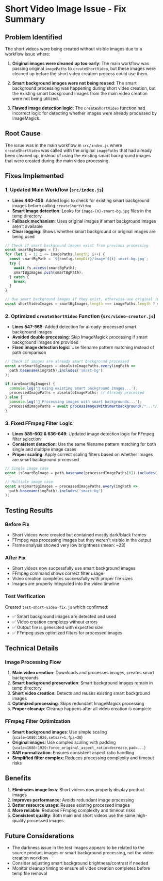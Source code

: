 # Short Video Image Issue - Fix Summary

## Problem Identified
The short videos were being created without visible images due to a workflow issue where:

1. **Original images were cleaned up too early**: The main workflow was passing original `imagePaths` to `createShortVideo`, but these images were cleaned up before the short video creation process could use them.

2. **Smart background images were not being reused**: The smart background processing was happening during short video creation, but the existing smart background images from the main video creation were not being utilized.

3. **Flawed image detection logic**: The `createShortVideo` function had incorrect logic for detecting whether images were already processed by ImageMagick.

## Root Cause
The issue was in the main workflow in `src/index.js` where `createShortVideo` was called with the original `imagePaths` that had already been cleaned up, instead of using the existing smart background images that were created during the main video processing.

## Fixes Implemented

### 1. Updated Main Workflow (`src/index.js`)
- **Lines 440-456**: Added logic to check for existing smart background images before calling `createShortVideo`
- **Smart image detection**: Looks for `image-{n}-smart-bg.jpg` files in the temp directory
- **Fallback mechanism**: Uses original images if smart background images aren't available
- **Clear logging**: Shows whether smart background or original images are being used

```javascript
// Check if smart background images exist from previous processing
const smartBgImages = [];
for (let i = 1; i <= imagePaths.length; i++) {
  const smartBgPath = `${config.tempDir}/image-${i}-smart-bg.jpg`;
  try {
    await fs.access(smartBgPath);
    smartBgImages.push(smartBgPath);
  } catch {
    break;
  }
}

// Use smart background images if they exist, otherwise use original images
const shortVideoImages = smartBgImages.length === imagePaths.length ? smartBgImages : imagePaths;
```

### 2. Optimized `createShortVideo` Function (`src/video-creator.js`)
- **Lines 547-565**: Added detection for already-processed smart background images
- **Avoided double processing**: Skip ImageMagick processing if smart background images are provided
- **Fixed image detection logic**: Use filename pattern matching instead of path comparison

```javascript
// Check if images are already smart background processed
const areSmartBgImages = absoluteImagePaths.every(imgPath => 
  path.basename(imgPath).includes('smart-bg')
);

if (areSmartBgImages) {
  console.log('🎨 Using existing smart background images...');
  processedImagePaths = absoluteImagePaths; // Already processed
} else {
  console.log('🎨 Processing images with smart backgrounds...');
  processedImagePaths = await processImagesWithSmartBackground(/*...*/);
}
```

### 3. Fixed FFmpeg Filter Logic
- **Lines 585-602 & 636-649**: Updated image detection logic for FFmpeg filter selection
- **Consistent detection**: Use the same filename pattern matching for both single and multiple image cases
- **Proper scaling**: Apply correct scaling filters based on whether images are smart background processed

```javascript
// Single image case
const isSmartBgImage = path.basename(processedImagePaths[0]).includes('smart-bg');

// Multiple image case  
const areSmartBgImages = processedImagePaths.every(imgPath => 
  path.basename(imgPath).includes('smart-bg')
);
```

## Testing Results

### Before Fix
- Short videos were created but contained mostly dark/black frames
- FFmpeg was processing images but they weren't visible in the output
- Frame analysis showed very low brightness (mean: ~23)

### After Fix
- Short videos now successfully use smart background images
- FFmpeg command shows correct filter usage
- Video creation completes successfully with proper file sizes
- Images are properly integrated into the video timeline

### Test Verification
Created `test-short-video-fix.js` which confirmed:
- ✅ Smart background images are detected and used
- ✅ Video creation completes without errors
- ✅ Output file is generated with expected size
- ✅ FFmpeg uses optimized filters for processed images

## Technical Details

### Image Processing Flow
1. **Main video creation**: Downloads and processes images, creates smart backgrounds
2. **Smart background preservation**: Smart background images remain in temp directory
3. **Short video creation**: Detects and reuses existing smart background images
4. **Optimized processing**: Skips redundant ImageMagick processing
5. **Proper cleanup**: Cleanup happens after all video creation is complete

### FFmpeg Filter Optimization
- **Smart background images**: Use simple scaling (`scale=1080:1920,setsar=1,fps=30`)
- **Original images**: Use complex scaling with padding (`scale=1080:1920:force_original_aspect_ratio=decrease,pad=...`)
- **SAR normalization**: Ensures consistent aspect ratio handling
- **Simplified filter complex**: Reduces processing complexity and timeout risks

## Benefits
1. **Eliminates image loss**: Short videos now properly display product images
2. **Improves performance**: Avoids redundant image processing
3. **Better resource usage**: Reuses existing processed images
4. **More reliable**: Reduces FFmpeg complexity and timeout risks
5. **Consistent quality**: Both main and short videos use the same high-quality processed images

## Future Considerations
- The darkness issue in the test images appears to be related to the source product images or smart background processing, not the video creation workflow
- Consider adjusting smart background brightness/contrast if needed
- Monitor cleanup timing to ensure all video creation completes before temp file removal
